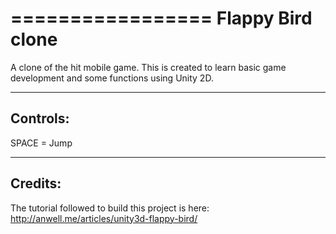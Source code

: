 =================
Flappy Bird clone
=================

A clone of the hit mobile game. This is created to learn basic game development and some functions using Unity 2D. 

---------
Controls:
---------
SPACE = Jump

--------
Credits:
--------
The tutorial followed to build this project is here: http://anwell.me/articles/unity3d-flappy-bird/

